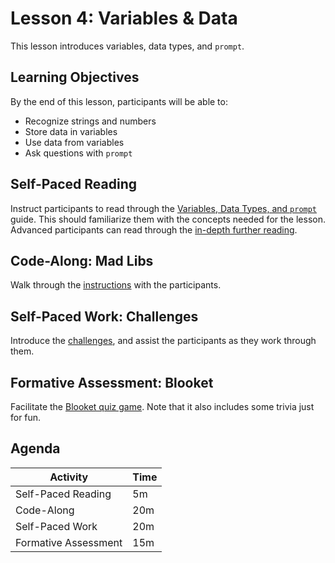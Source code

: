 # Lesson 4: Variables & Data
This lesson introduces variables, data types, and `prompt`.

## Learning Objectives
By the end of this lesson, participants will be able to:

- Recognize strings and numbers
- Store data in variables
- Use data from variables
- Ask questions with `prompt`

## Self-Paced Reading
Instruct participants to read through the [Variables, Data Types, and `prompt`](VariablesDataPromptGuide.md) guide. This should familiarize them with the concepts needed for the lesson. Advanced participants can read through the [in-depth further reading](FurtherReading.md).

## Code-Along: Mad Libs
Walk through the [instructions](MadLibsCodeAlong.md) with the participants.

## Self-Paced Work: Challenges
Introduce the [challenges](VariablesChallenges.md), and assist the participants as they work through them.

## Formative Assessment: Blooket
Facilitate the [Blooket quiz game](https://dashboard.blooket.com/set/645d479c95a16ca350aba053). Note that it also includes some trivia just for fun.

## Agenda

| Activity | Time |
|-|-|
| Self-Paced Reading | 5m |
| Code-Along | 20m |
| Self-Paced Work | 20m |
| Formative Assessment | 15m |

